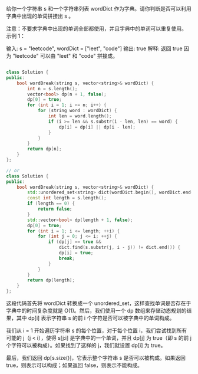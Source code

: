 给你一个字符串 s 和一个字符串列表 wordDict 作为字典。请你判断是否可以利用字典中出现的单词拼接出 s 。

注意：不要求字典中出现的单词全部都使用，并且字典中的单词可以重复使用。
示例 1：

输入: s = "leetcode", wordDict = ["leet", "code"]
输出: true
解释: 返回 true 因为 "leetcode" 可以由 "leet" 和 "code" 拼接成。


``` cpp

class Solution {
public:
    bool wordBreak(string s, vector<string>& wordDict) {
        int n = s.length();
        vector<bool> dp(n + 1, false);
        dp[0] = true;
        for (int i = 1; i <= n; i++) {
            for (string word : wordDict) {
                int len = word.length();
                if (i >= len && s.substr(i - len, len) == word) {
                    dp[i] = dp[i] || dp[i - len];
                }
            }
        }
        return dp[n];
    }
};

// or
class Solution {
public:
    bool wordBreak(string s, vector<string>& wordDict) {
        std::unordered_set<string> dict(wordDict.begin(), wordDict.end());
        const int length = s.length();
        if (length == 0) {
            return false;
        }
        std::vector<bool> dp(length + 1, false);
        dp[0] = true;
        for (int i = 1; i <= length; ++i) {
            for (int j = 0; j <= i; ++j) {
                if (dp[j] == true &&
                    dict.find(s.substr(j, i - j)) != dict.end()) {
                    dp[i] = true;
                    break;
                }
            }
        }
        return dp[length];
    }
};

```
这段代码首先将 wordDict 转换成一个 unordered_set，这样查找单词是否存在于字典中的时间复杂度就是 O(1)。然后，我们使用一个 dp 数组来存储动态规划的结果，其中 dp[i] 表示字符串 s 的前 i 个字符是否可以被字典中的单词构成。

我们从 i = 1 开始遍历字符串 s 的每个位置，对于每个位置 i，我们尝试找到所有可能的 j（j < i），使得 s[j:i] 是字典中的一个单词，并且 dp[j] 为 true（即 s 的前 j 个字符可以被构成）。如果找到了这样的 j，我们就设置 dp[i] 为 true。

最后，我们返回 dp[s.size()]，它表示整个字符串 s 是否可以被构成。如果返回 true，则表示可以构成；如果返回 false，则表示不能构成。
